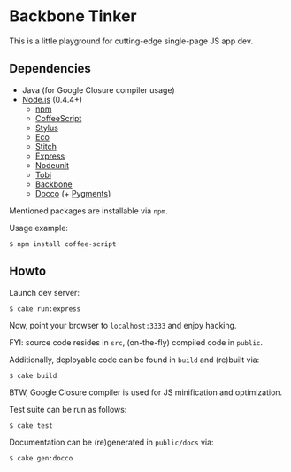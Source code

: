 # Backbone Tinker

This is a little playground for cutting-edge single-page JS app dev.

## Dependencies

* Java (for Google Closure compiler usage)
* [Node.js](https://github.com/joyent/node) (0.4.4+)
  * [npm](https://github.com/isaacs/npm)
  * [CoffeeScript](https://github.com/jashkenas/coffee-script)
  * [Stylus](https://github.com/LearnBoost/stylus)
  * [Eco](https://github.com/sstephenson/eco)
  * [Stitch](https://github.com/sstephenson/stitch)
  * [Express](https://github.com/visionmedia/express)
  * [Nodeunit](https://github.com/caolan/nodeunit)
  * [Tobi](https://github.com/LearnBoost/tobi)
  * [Backbone](https://github.com/documentcloud/backbone)
  * [Docco](https://github.com/jashkenas/docco) (+ [Pygments](http://pygments.org/download/))

Mentioned packages are installable via `npm`.

Usage example:

    $ npm install coffee-script

## Howto

Launch dev server:

    $ cake run:express

Now, point your browser to `localhost:3333` and enjoy hacking.

FYI: source code resides in `src`, (on-the-fly) compiled code in `public`.

Additionally, deployable code can be found in `build` and (re)built via:

    $ cake build

BTW, Google Closure compiler is used for JS minification and optimization.

Test suite can be run as follows:

    $ cake test

Documentation can be (re)generated in `public/docs` via:

    $ cake gen:docco
